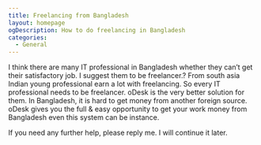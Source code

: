 ```yaml
---
title: Freelancing from Bangladesh
layout: homepage
ogDescription: How to do freelancing in Bangladesh
categories:
  - General
---
```


I think there are many IT professional in Bangladesh whether they can’t get their satisfactory job. I suggest them to be freelancer.? From south asia Indian young professional earn a lot with freelancing.
So every IT professional needs to be freelancer. oDesk is the very better solution for them. In Bangladesh, it is hard to get money from another foreign source. oDesk gives you the full & easy opportunity to get your work money from Bangladesh even this system can be instance.

If you need any further help, please reply me. I will continue it later.